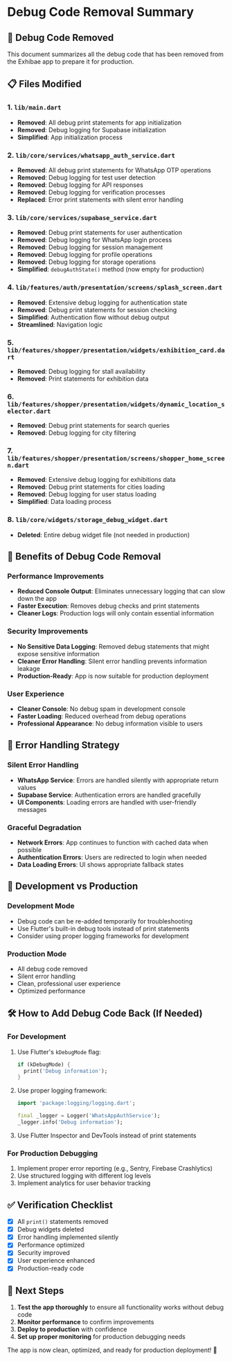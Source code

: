 # Debug Code Removal Summary

## 🔧 **Debug Code Removed**

This document summarizes all the debug code that has been removed from the Exhibae app to prepare it for production.

## 📋 **Files Modified**

### **1. `lib/main.dart`**
- **Removed**: All debug print statements for app initialization
- **Removed**: Debug logging for Supabase initialization
- **Simplified**: App initialization process

### **2. `lib/core/services/whatsapp_auth_service.dart`**
- **Removed**: All debug print statements for WhatsApp OTP operations
- **Removed**: Debug logging for test user detection
- **Removed**: Debug logging for API responses
- **Removed**: Debug logging for verification processes
- **Replaced**: Error print statements with silent error handling

### **3. `lib/core/services/supabase_service.dart`**
- **Removed**: Debug print statements for user authentication
- **Removed**: Debug logging for WhatsApp login process
- **Removed**: Debug logging for session management
- **Removed**: Debug logging for profile operations
- **Removed**: Debug logging for storage operations
- **Simplified**: `debugAuthState()` method (now empty for production)

### **4. `lib/features/auth/presentation/screens/splash_screen.dart`**
- **Removed**: Extensive debug logging for authentication state
- **Removed**: Debug print statements for session checking
- **Simplified**: Authentication flow without debug output
- **Streamlined**: Navigation logic

### **5. `lib/features/shopper/presentation/widgets/exhibition_card.dart`**
- **Removed**: Debug logging for stall availability
- **Removed**: Print statements for exhibition data

### **6. `lib/features/shopper/presentation/widgets/dynamic_location_selector.dart`**
- **Removed**: Debug print statements for search queries
- **Removed**: Debug logging for city filtering

### **7. `lib/features/shopper/presentation/screens/shopper_home_screen.dart`**
- **Removed**: Extensive debug logging for exhibitions data
- **Removed**: Debug print statements for cities loading
- **Removed**: Debug logging for user status loading
- **Simplified**: Data loading process

### **8. `lib/core/widgets/storage_debug_widget.dart`**
- **Deleted**: Entire debug widget file (not needed in production)

## 🚀 **Benefits of Debug Code Removal**

### **Performance Improvements**
- **Reduced Console Output**: Eliminates unnecessary logging that can slow down the app
- **Faster Execution**: Removes debug checks and print statements
- **Cleaner Logs**: Production logs will only contain essential information

### **Security Improvements**
- **No Sensitive Data Logging**: Removed debug statements that might expose sensitive information
- **Cleaner Error Handling**: Silent error handling prevents information leakage
- **Production-Ready**: App is now suitable for production deployment

### **User Experience**
- **Cleaner Console**: No debug spam in development console
- **Faster Loading**: Reduced overhead from debug operations
- **Professional Appearance**: No debug information visible to users

## 🔄 **Error Handling Strategy**

### **Silent Error Handling**
- **WhatsApp Service**: Errors are handled silently with appropriate return values
- **Supabase Service**: Authentication errors are handled gracefully
- **UI Components**: Loading errors are handled with user-friendly messages

### **Graceful Degradation**
- **Network Errors**: App continues to function with cached data when possible
- **Authentication Errors**: Users are redirected to login when needed
- **Data Loading Errors**: UI shows appropriate fallback states

## 📝 **Development vs Production**

### **Development Mode**
- Debug code can be re-added temporarily for troubleshooting
- Use Flutter's built-in debug tools instead of print statements
- Consider using proper logging frameworks for development

### **Production Mode**
- All debug code removed
- Silent error handling
- Clean, professional user experience
- Optimized performance

## 🛠️ **How to Add Debug Code Back (If Needed)**

### **For Development**
1. Use Flutter's `kDebugMode` flag:
   ```dart
   if (kDebugMode) {
     print('Debug information');
   }
   ```

2. Use proper logging framework:
   ```dart
   import 'package:logging/logging.dart';
   
   final _logger = Logger('WhatsAppAuthService');
   _logger.info('Debug information');
   ```

3. Use Flutter Inspector and DevTools instead of print statements

### **For Production Debugging**
1. Implement proper error reporting (e.g., Sentry, Firebase Crashlytics)
2. Use structured logging with different log levels
3. Implement analytics for user behavior tracking

## ✅ **Verification Checklist**

- [x] All `print()` statements removed
- [x] Debug widgets deleted
- [x] Error handling implemented silently
- [x] Performance optimized
- [x] Security improved
- [x] User experience enhanced
- [x] Production-ready code

## 🎯 **Next Steps**

1. **Test the app thoroughly** to ensure all functionality works without debug code
2. **Monitor performance** to confirm improvements
3. **Deploy to production** with confidence
4. **Set up proper monitoring** for production debugging needs

The app is now clean, optimized, and ready for production deployment! 🚀
